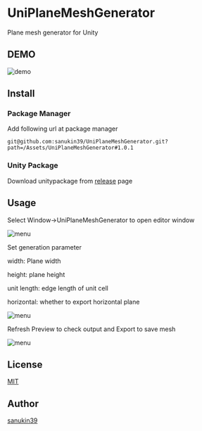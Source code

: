 # UniPlaneMeshGenerator
Plane mesh generator for Unity

## DEMO
![demo](https://github.com/sanukin39/UniPlaneMeshGenerator/blob/main/images/demo.gif)


## Install
### Package Manager
Add following url at package manager

`git@github.com:sanukin39/UniPlaneMeshGenerator.git?path=/Assets/UniPlaneMeshGenerator#1.0.1`

### Unity Package
Download unitypackage from [release](https://github.com/sanukin39/UniPlaneMeshGenerator/releases/tag/1.0.1) page

## Usage
Select Window->UniPlaneMeshGenerator to open editor window

![menu](https://github.com/sanukin39/UniPlaneMeshGenerator/blob/main/images/window.png)

Set generation parameter

width: Plane width

height: plane height

unit length: edge length of unit cell

horizontal: whether to export horizontal plane

![menu](https://github.com/sanukin39/UniPlaneMeshGenerator/blob/main/images/menu.png)

Refresh Preview to check output and Export to save mesh

![menu](https://github.com/sanukin39/UniPlaneMeshGenerator/blob/main/images/result.png)

## License
[MIT](https://github.com/sanukin39/UniPlaneMeshGenerator/blob/main/LICENSE)

## Author
[sanukin39](https://github.com/sanukin39)
